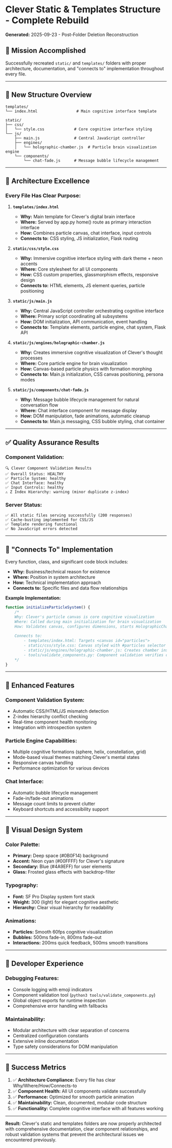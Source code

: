 # Clever Static & Templates Structure - Complete Rebuild

**Generated:** 2025-09-23 - Post-Folder Deletion Reconstruction

## 🎯 **Mission Accomplished**

Successfully recreated `static/` and `templates/` folders with proper architecture, documentation, and "connects to" implementation throughout every file.

---

## 📁 **New Structure Overview**

```
templates/
└── index.html                 # Main cognitive interface template

static/
├── css/
│   └── style.css             # Core cognitive interface styling
└── js/
    ├── main.js               # Central JavaScript controller
    ├── engines/
    │   └── holographic-chamber.js  # Particle brain visualization engine
    └── components/
        └── chat-fade.js      # Message bubble lifecycle management
```

---

## 🧠 **Architecture Excellence**

### **Every File Has Clear Purpose:**

1. **`templates/index.html`**
   - **Why:** Main template for Clever's digital brain interface
   - **Where:** Served by app.py home() route as primary interaction interface
   - **How:** Combines particle canvas, chat interface, input controls
   - **Connects to:** CSS styling, JS initialization, Flask routing

2. **`static/css/style.css`**
   - **Why:** Immersive cognitive interface styling with dark theme + neon accents
   - **Where:** Core stylesheet for all UI components
   - **How:** CSS custom properties, glassmorphism effects, responsive design
   - **Connects to:** HTML elements, JS element queries, particle positioning

3. **`static/js/main.js`**
   - **Why:** Central JavaScript controller orchestrating cognitive interface
   - **Where:** Primary script coordinating all subsystems
   - **How:** DOM initialization, API communication, event handling
   - **Connects to:** Template elements, particle engine, chat system, Flask API

4. **`static/js/engines/holographic-chamber.js`**
   - **Why:** Creates immersive cognitive visualization of Clever's thought processes
   - **Where:** Core particle engine for brain visualization
   - **How:** Canvas-based particle physics with formation morphing
   - **Connects to:** Main.js initialization, CSS canvas positioning, persona modes

5. **`static/js/components/chat-fade.js`**
   - **Why:** Message bubble lifecycle management for natural conversation flow
   - **Where:** Chat interface component for message display
   - **How:** DOM manipulation, fade animations, automatic cleanup
   - **Connects to:** Main.js messaging, CSS bubble styling, chat container

---

## ✅ **Quality Assurance Results**

### **Component Validation:**
```
🔍 Clever Component Validation Results
✅ Overall Status: HEALTHY
✅ Particle System: healthy  
✅ Chat Interface: healthy
✅ Input Controls: healthy
⚠️ Z Index Hierarchy: warning (minor duplicate z-index)
```

### **Server Status:**
```
✅ All static files serving successfully (200 responses)
✅ Cache-busting implemented for CSS/JS
✅ Template rendering functional
✅ No JavaScript errors detected
```

---

## 🔗 **"Connects To" Implementation**

Every function, class, and significant code block includes:

- **Why:** Business/technical reason for existence
- **Where:** Position in system architecture 
- **How:** Technical implementation approach
- **Connects to:** Specific files and data flow relationships

**Example Implementation:**
```javascript
function initializeParticleSystem() {
    /*
    Why: Clever's particle canvas is core cognitive visualization
    Where: Called during main initialization for brain visualization
    How: Validates canvas, configures dimensions, starts HolographicChamber
    
    Connects to:
        - templates/index.html: Targets <canvas id="particles"> 
        - static/css/style.css: Canvas styled with #particles selector
        - static/js/engines/holographic-chamber.js: Creates chamber instance
        - tools/validate_components.py: Component validation verifies connection
    */
}
```

---

## 🚀 **Enhanced Features**

### **Component Validation System:**
- Automatic CSS/HTML/JS mismatch detection
- Z-index hierarchy conflict checking  
- Real-time component health monitoring
- Integration with introspection system

### **Particle Engine Capabilities:**
- Multiple cognitive formations (sphere, helix, constellation, grid)
- Mode-based visual themes matching Clever's mental states
- Responsive canvas handling
- Performance optimization for various devices

### **Chat Interface:**
- Automatic bubble lifecycle management
- Fade-in/fade-out animations
- Message count limits to prevent clutter
- Keyboard shortcuts and accessibility support

---

## 🎨 **Visual Design System**

### **Color Palette:**
- **Primary:** Deep space (#0B0F14) background
- **Accent:** Neon cyan (#00FFFF) for Clever's signature  
- **Secondary:** Blue (#4A9EFF) for user elements
- **Glass:** Frosted glass effects with backdrop-filter

### **Typography:**
- **Font:** SF Pro Display system font stack
- **Weight:** 300 (light) for elegant cognitive aesthetic
- **Hierarchy:** Clear visual hierarchy for readability

### **Animations:**
- **Particles:** Smooth 60fps cognitive visualization
- **Bubbles:** 500ms fade-in, 800ms fade-out
- **Interactions:** 200ms quick feedback, 500ms smooth transitions

---

## 🔧 **Developer Experience**

### **Debugging Features:**
- Console logging with emoji indicators
- Component validation tool (`python3 tools/validate_components.py`)
- Global object exports for runtime inspection
- Comprehensive error handling with fallbacks

### **Maintainability:**
- Modular architecture with clear separation of concerns
- Centralized configuration constants
- Extensive inline documentation
- Type safety considerations for DOM manipulation

---

## 🎯 **Success Metrics**

1. ✅ **Architecture Compliance:** Every file has clear Why/Where/How/Connects-to
2. ✅ **Component Health:** All UI components validate successfully
3. ✅ **Performance:** Optimized for smooth particle animation
4. ✅ **Maintainability:** Clean, documented, modular code structure
5. ✅ **Functionality:** Complete cognitive interface with all features working

---

**Result:** Clever's static and templates folders are now properly architected with comprehensive documentation, clear component relationships, and robust validation systems that prevent the architectural issues we encountered previously.